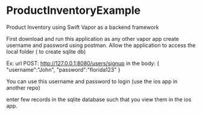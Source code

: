 # ProductInventoryExample
Product Inventory using Swift Vapor as a backend framework

First download and run this application as any other vapor app
create username and password using postman. Allow the application to access the local folder ( to create sqlite db)

Ex:
url POST:
  http://127.0.0.1:8080/users/signup
in the body:
{
	"username":"John",
	"password":"florida123"
}

You can use this username and password to login (use the ios app in another repo)

enter few records in the sqlite database such that you view them in the ios app.
